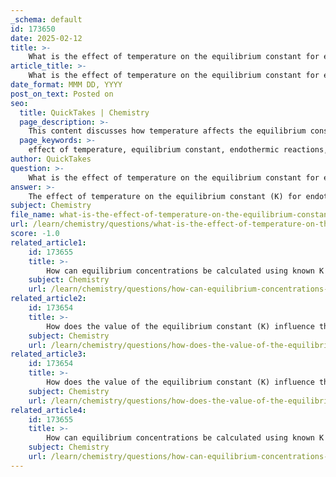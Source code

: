 ```yaml
---
_schema: default
id: 173650
date: 2025-02-12
title: >-
    What is the effect of temperature on the equilibrium constant for endothermic reactions?
article_title: >-
    What is the effect of temperature on the equilibrium constant for endothermic reactions?
date_format: MMM DD, YYYY
post_on_text: Posted on
seo:
  title: QuickTakes | Chemistry
  page_description: >-
    This content discusses how temperature affects the equilibrium constant for endothermic reactions, explaining the principles of thermodynamics and Le Châtelier’s Principle, and includes a mathematical representation using the van 't Hoff equation.
  page_keywords: >-
    effect of temperature, equilibrium constant, endothermic reactions, thermodynamics, Le Châtelier’s Principle, van 't Hoff equation, standard enthalpy change, product formation, chemical equilibrium
author: QuickTakes
question: >-
    What is the effect of temperature on the equilibrium constant for endothermic reactions?
answer: >-
    The effect of temperature on the equilibrium constant (K) for endothermic reactions is significant and can be understood through the principles of thermodynamics and Le Châtelier’s Principle.\n\n1. **Endothermic Reactions**: These reactions absorb heat, which means that heat can be considered a reactant. According to Le Châtelier’s Principle, if the temperature of an endothermic reaction is increased, the system will respond by favoring the formation of products to absorb the added heat. Consequently, this results in an increase in the equilibrium constant (K). \n\n2. **Mathematical Representation**: The relationship between temperature and the equilibrium constant is described by the van 't Hoff equation:\n   $$\n   \frac{d \ln K}{dT} = \frac{\Delta H^\circ}{RT^2}\n   $$\n   Here, $ \Delta H^\circ $ is the standard enthalpy change of the reaction. For endothermic reactions, $ \Delta H^\circ $ is positive, indicating that an increase in temperature ($ dT > 0 $) will lead to an increase in $ \ln K $, and thus $ K $ itself will increase.\n\n3. **Conclusion**: Therefore, for endothermic reactions, increasing the temperature results in a higher equilibrium constant, favoring the formation of products. Conversely, decreasing the temperature would lower the value of $ K $, favoring the reactants.\n\nIn summary, the effect of temperature on the equilibrium constant for endothermic reactions is that an increase in temperature leads to an increase in the equilibrium constant, favoring product formation.
subject: Chemistry
file_name: what-is-the-effect-of-temperature-on-the-equilibrium-constant-for-endothermic-reactions.md
url: /learn/chemistry/questions/what-is-the-effect-of-temperature-on-the-equilibrium-constant-for-endothermic-reactions
score: -1.0
related_article1:
    id: 173655
    title: >-
        How can equilibrium concentrations be calculated using known K values?
    subject: Chemistry
    url: /learn/chemistry/questions/how-can-equilibrium-concentrations-be-calculated-using-known-k-values
related_article2:
    id: 173654
    title: >-
        How does the value of the equilibrium constant (K) influence the abundance of products and reactants in an equilibrium mixture?
    subject: Chemistry
    url: /learn/chemistry/questions/how-does-the-value-of-the-equilibrium-constant-k-influence-the-abundance-of-products-and-reactants-in-an-equilibrium-mixture
related_article3:
    id: 173654
    title: >-
        How does the value of the equilibrium constant (K) influence the abundance of products and reactants in an equilibrium mixture?
    subject: Chemistry
    url: /learn/chemistry/questions/how-does-the-value-of-the-equilibrium-constant-k-influence-the-abundance-of-products-and-reactants-in-an-equilibrium-mixture
related_article4:
    id: 173655
    title: >-
        How can equilibrium concentrations be calculated using known K values?
    subject: Chemistry
    url: /learn/chemistry/questions/how-can-equilibrium-concentrations-be-calculated-using-known-k-values
---
```


&nbsp;